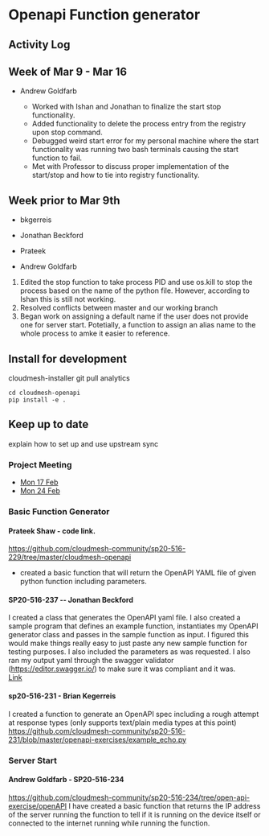 # Openapi Function generator

## Activity Log

## Week of Mar 9 - Mar 16

* Andrew Goldfarb

    * Worked with Ishan and Jonathan to finalize the start stop
      functionality.
    * Added functionality to delete the process entry from the
      registry upon stop command. 
    * Debugged weird start error for my personal machine where the
      start functionality was running two bash terminals causing the
      start function to fail.
    * Met with Professor to discuss proper implementation of the
      start/stop and how to tie into registry functionality.  

## Week prior to Mar 9th

* bkgerreis 
* Jonathan Beckford
* Prateek

* Andrew Goldfarb

1. Edited the stop function to take process PID and use os.kill to
   stop the process based on the name of the python file. However,
   according to Ishan this is still not working.
2. Resolved conflicts between master and our working branch 
3. Began work on assigning a default name if the user does not provide
   one for server start. Potetially, a function to assign an alias
   name to the whole process to amke it easier to reference.

## Install for development

cloudmesh-installer git pull analytics

```
cd cloudmesh-openapi
pip install -e .
```

## Keep up to date

explain how to set up and use upstream sync

### Project Meeting 

* [Mon 17 Feb](https://iu.zoom.us/rec/share/4dIpJZ-p8ztIHpH_q1HAZ6wzL6iiaaa8h3QX8_YMzRkn8tBfY_mRIe8z3j-3cZ_9?startTime=1581987567000)
* [Mon 24 Feb](https://iu.zoom.us/rec/share/_8ZLKK7Z6zpLb53f73_UW4EFBY_iX6a8gydM_vVbzRu2MhrC_sUCKhChUkLzgEK8?startTime=1582591839000)

### Basic Function Generator

#### Prateek Shaw -  code link.

<https://github.com/cloudmesh-community/sp20-516-229/tree/master/cloudmesh-openapi>

* created a basic function that will return the OpenAPI YAML file
  of given python function including parameters.

#### SP20-516-237 -- Jonathan Beckford

I created a class that generates the OpenAPI yaml file. I also created
a sample program that defines an example function, instantiates my
OpenAPI generator class and passes in the sample function as input. I
figured this would make things really easy to just paste any new
sample function for testing purposes. I also included the parameters
as was requested. I also ran my output yaml through the swagger
validator (https://editor.swagger.io/) to make sure it was compliant
and it was.  
[Link](https://github.com/cloudmesh-community/sp20-516-237/tree/master/projectAI/generateOpenAPI)

#### sp20-516-231 - Brian Kegerreis

I created a function to generate an OpenAPI spec including a rough
attempt at response types (only supports text/plain media types at
this point)
<https://github.com/cloudmesh-community/sp20-516-231/blob/master/openapi-exercises/example_echo.py>


### Server Start

#### Andrew Goldfarb - SP20-516-234

<https://github.com/cloudmesh-community/sp20-516-234/tree/open-api-exercise/openAPI>
I have created a basic function that returns the IP address of the
server running the function to tell if it is running on the device
itself or connected to the internet running while running the
function.
